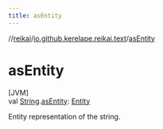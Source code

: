 ```yaml
---
title: asEntity
---
```

//[reikai](../../index.html)/[io.github.kerelape.reikai.text](index.html)/[asEntity](as-entity.html)



# asEntity



[JVM]\
val [String](https://kotlinlang.org/api/latest/jvm/stdlib/kotlin/-string/index.html).[asEntity](as-entity.html): [Entity](../io.github.kerelape.reikai.core/-entity/index.html)



Entity representation of the string.





